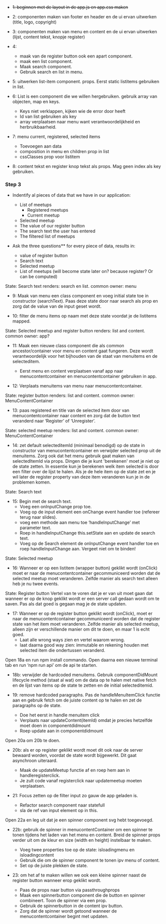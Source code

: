 - ~~1: beginnen met de layout in de app.js en app.css maken~~
- 2: componenten maken van footer en header en de ui ervan uitwerken (title, logo, copyright)


- 3: componenten maken van menu en content en de ui ervan uitwerken (lijst, content tekst, knopje register)


- 4:
  - maak van de register button ook een apart component.
  - maak een list component.
  - Maak search component.
  - Gebruik search en list in menu.


- 5: uitwerken list-item component. props. Eerst static listitems gebruiken in list.


- 6: List is een component die we willen hergebruiken. gebruik array van objecten, map en keys.
  - Keys niet verklappen, kijken wie de error door heeft
  - Id van list gebruiken als key
  - array verplaatsen naar menu want verantwoordelijkheid en herbruikbaarheid.


- 7:  menu current, registered, selected items
  - Toevoegen aan data
  - composition in menu en children prop in list
  - cssClasses prop voor listitem


- 8: content tekst en register knop tekst als props. Mag geen index als key gebruiken.


### Step 3
- Indentify al pieces of data that we have in our application:
    - List of meetups
        - Registered meetups
        - Current meetup
    - Selected meetup
    - The value of our register button
    - The search text the user has entered
    - The filtered list of meetups

- Ask the three questions** for every piece of data, results in:
    - value of register button
    - Search text
    - Selected meetup
    - List of meetups (will become state later on? because register? Or can be computed)


State: Search text
renders: search en list. common owner: menu
-  9: Maak van menu een class component en voeg initial state toe in constructor (searchText). Paas deze state door naar search als prop en zorg dat de value van de input geset wordt.


- 10: filter de menu items op naam met deze state voordat je de listitems mapped.

State: Selected meetup and register button
renders: list and content. common owner: app?
-  11: Maak een nieuwe class component die als common ancestor/container voor menu en content gaat fungeren. Deze wordt verantwoordelijk voor het bijhouden van de staat van menuitems en de selecteditem.
    - Eerst menu en content verplaatsen vanaf app naar menucontentcontainer en menucontentcontainer gebruiken in app.


- 12: Verplaats menuitems van menu naar menucontentcontainer.


State: register button
renders: list and content. common owner: MenuContentContainer
- 13: paas registered en title van de selected item door van menucontentcontainer naar content en zorg dat de button text veranderd naar ‘Register’ of ‘Unregister’.


State: selected meetup
renders: list and content. common owner: MenuContentContainer
- 14: zet default selecteditemId (minimaal benodigd) op de state in constructor van menucontentcontainer en verwijder selected prop uit de menuitems. Zorg ook dat het menu gebruik gaat maken van selectedItemId via props. Dingen die je kunt 'berekenen' moet je niet op de state zetten. In essentie kun je berekenen welk item selected is door een filter over de lijst te halen. Als je de hele item op de state zet en je wil later de register property van deze item veranderen kun je in de problemen komen.

State: Search text
- 15: Begin met de search text.
  - Voeg een onInputChange prop toe.
  - Voeg op de input element een onChange event handler toe (refereer terug naar slides).
  - voeg een methode aan menu toe ‘handleInputChange’ met parameter text.
  - Roep in handleInputChange this.setState aan en update de search text.
  - Voeg op de Search element de onInputChange event handler toe en roep handleInputChange aan. Vergeet niet om te binden!


State: Selected meetup
- 16: Wanneer er op een listitem (wrapper button) geklikt wordt (onClick) moet er naar de menucontentcontainer gecommuniceerd worden dat de selected meetup moet veranderen. Zelfde manier als search text alleen heb je nu twee events.


State: Register button
Vertel van te voren dat je er van uit moet gaan dat wanneer er op de knop geklikt wordt er een server call gedaan wordt om te saven. Pas als dat goed is gegaan mag je de state updaten.
- 17: Wanneer er op de register button geklikt wordt (onClick), moet er naar de menucontentcontainer gecommuniceerd worden dat de register state van het item moet veranderen. Zelfde manier als selected meetup, alleen zijn er verschillende manier om dit te doen, en maar 1 is echt goed.
    - Laat alle wrong ways zien en vertel waarom wrong.
    - laat daarna good way zien: immutable en rekening houden met selected item die ondertussen veranderd.


Open 18a en run npm install commando. Open daarna een nieuwe terminal tab en run ‘npm run api’ om de api te starten.
- 18b: verwijder de hardcoded menuitems. Gebruik componentDidMount lifecycle method (staat al wat) om de data op te halen met native fetch en de lijst van items op de state te zetten en de initial selecteditemid.

- 19: remove hardcoded paragraphs. Pas de handleMenuItemClick functie aan en gebruik fetch om de juiste content op te halen en zet de paragraphs op de state.
    - Doe het eerst in handle menuitem click
    - Verplaats naar updateContent(itemId) omdat je precies hetzelfde moet doen in componentdidmount
    - Roep update aan in componentdidmount


Open 20a om 20b te doen.
- 20b: als er op register geklikt wordt moet dit ook naar de server bewaard worden, voordat de state wordt bijgewerkt. Dit gaat asynchroon uiteraard.
    - Maak de updateMeetup functie af en roep hem aan in handleregisterclick.
    - Je zult code vanaf registerclick naar updatemeetup moeten verplaatsen.


- 21: Focus zetten op de filter input zo gauw de app geladen is.
    - Refactor search component naar statefull
    - sla de ref van input element op in this.


Open 22a en leg uit dat je een spinner component svg hebt toegevoegd.
- 22b: gebruik de spinner in menucontentContainer om een spinner te tonen tijdens het laden van het menu en content. Breid de spinner props verder uit om de kleur en size (width en height) instelbaar te maken.
    - Voeg twee properties toe op de state: isloadingmenu en isloadingcontent
    - Gebruik die om de spinner component te tonen ipv menu of content.
    - Set op de juiste plekken de state.


- 23: om het af te maken willen we ook een kleine spinner naast de register button wanneer erop geklikt wordt.
    - Paas de props naar button via passthroughprops
    - Maak een spinnerbutton component die de button en spinner combineert. Toon de spinner via een prop.
    - Gebruik de spinnerbutton in de content ipv button.
    - Zorg dat de spinner wordt getoond wanneer de menucontentcontainer begint met updaten.